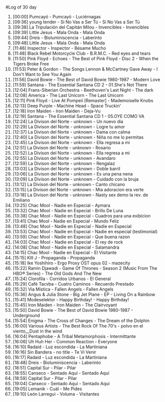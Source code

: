 #Log of 30 day

1. [00:00] Pumcayó - Pumcayó - Luciérnagas
1. [09:36] young tender - Si No Vas a Ser Tú - Si No Vas a Ser Tú
1. [09:38] La Tripulación del Capitán Milou - Invencibles - Invencibles
1. [09:39] Little Jesus - Mala Onda - Mala Onda
1. [09:44] Dreis - Bioluminiscencia - Laberinto
1. [09:48] Little Jesus - Mala Onda - Mala Onda
1. [11:46] Inspector - Inspector - Bésame Mucho
1. [11:48] Black Rebel Motorcycle Club - B.R.M.C. - Red eyes and tears
1. [11:50] Pink Floyd - Echoes - The Best of Pink Floyd - Disc 2 - When the Tigers Broke Free
1. [11:53] Peter & Gordon - The Songs Lennon & McCartney Gave Away - I Don't Want to See You Again
1. [11:56] David Bowie - The Best of David Bowie 1980-1987 - Modern Love
1. [11:59] Santana - The Essential Santana CD 2 - 01.She's Not There
1. [12:04] Frans-Siberian Orchestra - Beethoven's Last Night - The dark
1. [12:08] America - The Last Unicorn - The Last Unicorn
1. [12:11] Pink Floyd - Live At Pompeii [Remaster] - Mademoiselle Knobs
1. [12:13] Deep Purple - Machine Head - Space Truckin'
1. [12:18] Iron Maiden - Iron Maiden - Deja-Vu
1. [12:19] Santana - The Essential Santana CD 1 - 05.OYE COMO VA
1. [12:24] La Divison del Norte - unknown - Un nuevo dia
1. [12:29] La Divison del Norte - unknown - Logre tu amor
1. [12:37] La Divison del Norte - unknown - Dama con calma
1. [12:40] La Divison del Norte - unknown - Niña no me lo permitas
1. [12:45] La Divison del Norte - unknown - Ella regresa a mi
1. [12:51] La Divison del Norte - unknown - Rosario
1. [12:52] La Divison del Norte - unknown - Ella regresa a mi
1. [12:55] La Divison del Norte - unknown - Avandaro
1. [12:59] La Divison del Norte - unknown - Rengalaz
1. [13:03] La Divison del Norte - unknown - Doble barril
1. [13:06] La Divison del Norte - unknown - Es una pena nena
1. [13:09] La Divison del Norte - unknown - Cuidado con la bruja
1. [13:12] La Divison del Norte - unknown - Canto chicano
1. [13:15] La Divison del Norte - unknown - Mia adoracion era verte
1. [13:18] La Divison del Norte - unknown - Nasty sex demo la rev. de Emiliano
1. [13:25] Chac Mool - Nadie en Especial - Aymara
1. [13:32] Chac Mool - Nadie en Especial - Brillo De Luna
1. [13:38] Chac Mool - Nadie en Especial - Cuadros para una exibicion
1. [13:41] Chac Mool - Nadie en Especial - Mundo Feliz
1. [13:48] Chac Mool - Nadie en Especial - Nadie en Especial
1. [13:53] Chac Mool - Nadie en Especial - Nadie en especial (testimonial)
1. [13:59] Chac Mool - Nadie en Especial - Que buena razon
1. [14:03] Chac Mool - Nadie en Especial - El rey de rock
1. [14:08] Chac Mool - Nadie en Especial - Salamandra
1. [14:15] Chac Mool - Nadie en Especial - El Visitante
1. [15:15] KIll J - Propaganda - Propaganda
1. [15:18] Ike Yoshihiro - Ergo Proxy OST opus 02 - mazecity
1. [15:22] Ramin Djawadi - Game Of Thrones - Season 2 (Music From The HBO® Series) - The Old Gods And The New
1. [15:24] Clorofila - Corridos Urbanos - El General
1. [15:29] Café Tacvba - Cuatro Caminos - Recuerdo Prestado
1. [15:32] Via Mistica - Fallen Angels - Fallen Angels
1. [15:36] Angus & Julia Stone - Big Jet Plane - EP - Living On a Rainbow
1. [15:41] Modeselektor - Happy Birthday! - Happy Birthday!
1. [15:45] Iron Maiden - Iron Maiden - The Clairvoyant
1. [15:50] David Bowie - The Best of David Bowie 1980-1987 - Underground
1. [15:54] Enigma - The Cross of Changes - The Dream of the Dolphin
1. [16:00] Various Artists - The Best Rock Of The 70's - polvo en el viento__Dust in the wind
1. [16:04] Pentaphobe - A Tribal Metamorphosis - Intermittante
1. [16:06] Uh Huh Her - Common Reaction - Everyone
1. [16:10] Radaid - Luz escondida - La Martiniana
1. [16:16] Sin Bandera - no title - Te Vi Venir
1. [16:17] Radaid - Luz escondida - La Martiniana
1. [18:48] Dreis - Bioluminiscencia - Laberinto
1. [18:51] Capital Sur - Pilar - Pilar
1. [18:55] Canseco - Sentado Aquí - Sentado Aquí
1. [18:59] Capital Sur - Pilar - Pilar
1. [19:04] Canseco - Sentado Aquí - Sentado Aquí
1. [19:05] Lemanik - Cuál - Me Pides
1. [19:10] León Larregui - Voluma - Visitantes
